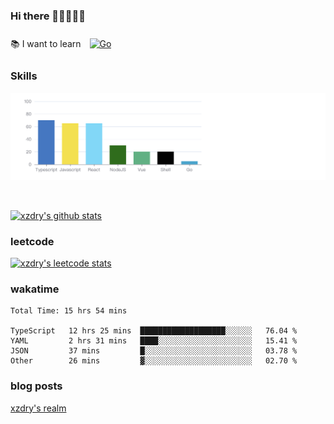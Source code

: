 ### Hi there 👋👋👋👋👋

 :books: I want to learn <a href="https://go.dev/" target="_blank"><img style="margin: 10px" src="https://profilinator.rishav.dev/skills-assets/go-original.svg" alt="Go" height="50" /></a>  

### Skills
![](img/2022-09-05-22-04-20.png)

<br />

[![xzdry's github stats](https://github-readme-stats.vercel.app/api?username=xzdry&count_private=true&show_icons=true&theme=vue)](https://github.com/xzdry)

### leetcode
[![xzdry's leetcode stats](https://leetcard.jacoblin.cool/xzdry-2?theme=light&font=Anek%20Kannada&site=cn)](https://leetcode.cn/u/xzdry-2/)

### wakatime
<!--START_SECTION:waka-->

```text
Total Time: 15 hrs 54 mins

TypeScript   12 hrs 25 mins  ███████████████████░░░░░░   76.04 %
YAML         2 hrs 31 mins   ████░░░░░░░░░░░░░░░░░░░░░   15.41 %
JSON         37 mins         █░░░░░░░░░░░░░░░░░░░░░░░░   03.78 %
Other        26 mins         ▓░░░░░░░░░░░░░░░░░░░░░░░░   02.70 %
```

<!--END_SECTION:waka-->

### blog posts
[xzdry's realm](https://www.justdry.net/)
